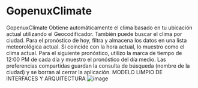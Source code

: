 # GopenuxClimate
GopenuxClimate 
Obtiene automáticamente el clima basado en tu ubicación actual utilizando el Geocodificador. También puede buscar el clima por ciudad. Para el pronóstico de hoy, filtra y almacena los datos en una lista meteorológica actual. Si coincide con la hora actual, lo muestro como el clima actual. Para el siguiente pronóstico, utilizo la marca de tiempo de 12:00 PM de cada día y muestro el pronóstico del día medio. Las preferencias compartidas guardan la consulta de búsqueda (nombre de la ciudad) y se borran al cerrar la aplicación.
MODELO LIMPIO DE INTERFACES Y ARQUITECTURA 
![image](https://github.com/EzeAlarcon/GopenuxClimate/assets/138638611/febf828b-f68d-4c0f-aeae-0ed359ccba81)
